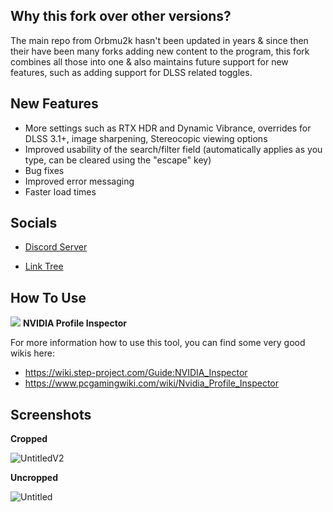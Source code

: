 ## Why this fork over other versions?
The main repo from Orbmu2k hasn't been updated in years & since then their have been many forks adding new content to the program, this fork combines all those into one & also maintains future support for new features, such as adding support for DLSS related toggles.

## New Features
- More settings such as RTX HDR and Dynamic Vibrance, overrides for DLSS 3.1+, image sharpening, Stereocopic viewing options
- Improved usability of the search/filter field (automatically applies as you type, can be cleared using the "escape" key)
- Bug fixes
- Improved error messaging
- Faster load times

## Socials

* [Discord Server](https://discord.gg/dc74er8TJF)

* [Link Tree](https://linktr.ee/Hybred)

## How To Use

![](/nspector/Images/n1-016.png) **NVIDIA Profile Inspector**

For more information how to use this tool, you can find some very good wikis here:
* https://wiki.step-project.com/Guide:NVIDIA_Inspector
* https://www.pcgamingwiki.com/wiki/Nvidia_Profile_Inspector

## Screenshots

**Cropped**

![UntitledV2](https://github.com/user-attachments/assets/0e2ed463-aba1-46fe-9f78-96583adb7e21)

**Uncropped**

![Untitled](https://github.com/user-attachments/assets/32533553-2b8d-4928-a206-acc3323780e6)
